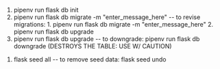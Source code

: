 <!-- to init & run migrations -->

1. pipenv run flask db init
2. pipenv run flask db migrate -m "enter_message_here"
    -- to revise migrations: 1. pipenv run flask db migrate -m "enter_message_here"
                             2. pipenv run flask db upgrade
3. pipenv run flask db upgrade
    -- to downgrade: pipenv run flask db downgrade (DESTROYS THE TABLE: USE W/ CAUTION)

<!-- to seed data (these commands are custom made) -->

1. flask seed all
    -- to remove seed data: flask seed undo
